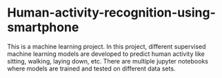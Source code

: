 # Human-activity-recognition-using-smartphone
This is a machine learning project. In this project, different supervised machine learning models are developed to predict human activity like sitting, walking, laying down, etc. There are multiple jupyter notebooks where models are trained and tested on different data sets.
